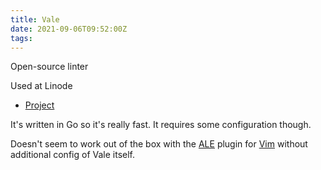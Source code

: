 ```yaml
---
title: Vale
date: 2021-09-06T09:52:00Z
tags:
---
```


Open-source linter

Used at Linode

* [Project](https://github.com/errata-ai/vale)

It's written in Go so it's really fast.
It requires some configuration though.

Doesn't seem to work out of the box with the [ALE](20210906095348-ale.md) plugin
for [Vim](20210906070833-vim.md) without additional config of Vale itself.
